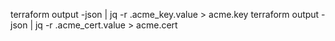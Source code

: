 terraform output -json | jq -r .acme_key.value > acme.key
terraform output -json | jq -r .acme_cert.value > acme.cert